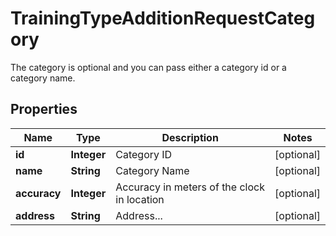 

# TrainingTypeAdditionRequestCategory

The category is optional and you can pass either a category id or a category name.

## Properties

| Name | Type | Description | Notes |
|------------ | ------------- | ------------- | -------------|
|**id** | **Integer** | Category ID |  [optional] |
|**name** | **String** | Category Name |  [optional] |
|**accuracy** | **Integer** | Accuracy in meters of the clock in location |  [optional] |
|**address** | **String** | Address... |  [optional] |



